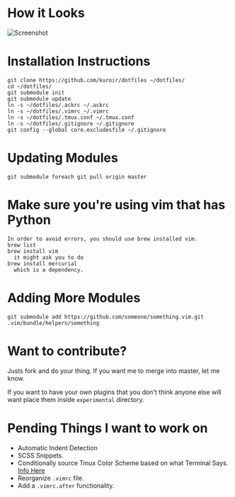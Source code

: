 # How it Looks

![Screenshot](https://dl.dropbox.com/u/4651065/screenshots/2012/11/22-18h40m56s.png)

# Installation Instructions

    git clone https://github.com/kuroir/dotfiles ~/dotfiles/
    cd ~/dotfiles/
    git submodule init
    git submodule update
    ln -s ~/dotfiles/.ackrc ~/.ackrc
    ln -s ~/dotfiles/.vimrc ~/.vimrc
    ln -s ~/dotfiles/.tmux.conf ~/.tmux.conf
    ln -s ~/dotfiles/.gitignore ~/.gitignore
    git config --global core.excludesfile ~/.gitignore

# Updating Modules

    git submodule foreach git pull origin master

# Make sure you're using vim that has Python

    In order to avoid errors, you should use brew installed vim.
    brew list
    brew install vim
      it might ask you to do
    brew install mercurial
      which is a dependency.


# Adding More Modules

    git submodule add https://github.com/someone/something.vim.git .vim/bundle/helpers/something

# Want to contribute?

Justs fork and do your thing. If you want me to merge into master, let me know.

If you want to have your own plugins that you don't think anyone else will want
place them inside `experimental` directory.

# Pending Things I want to work on

* Automatic Indent Detection
* SCSS Snippets.
* Conditionally source Tmux Color Scheme based on what Terminal Says. [Info Here](https://github.com/ChrisJohnsen/tmux-MacOSX-paasteboard/issues/8)
* Reorganize `.vimrc` file.
* Add a `.vimrc.after` functionality.
